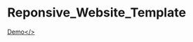 # Reponsive_Website_Template
 
<a href='https://mrgiveitaway-tpk.github.io/Reponsive_Website_Template/'>Demo</>
